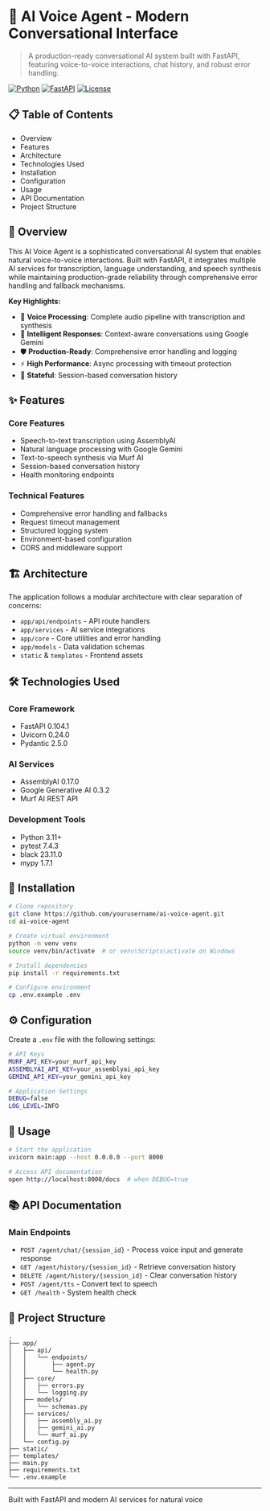 # 🎤 AI Voice Agent - Modern Conversational Interface

> A production-ready conversational AI system built with FastAPI, featuring voice-to-voice interactions, chat history, and robust error handling.

[![Python](https://img.shields.io/badge/Python-3.11+-blue.svg)](https://python.org)
[![FastAPI](https://img.shields.io/badge/FastAPI-0.104+-green.svg)](https://fastapi.tiangolo.com)
[![License](https://img.shields.io/badge/License-MIT-yellow.svg)](LICENSE)

## 📋 Table of Contents

- Overview  
- Features
- Architecture
- Technologies Used
- Installation
- Configuration
- Usage
- API Documentation
- Project Structure

## 🌟 Overview

This AI Voice Agent is a sophisticated conversational AI system that enables natural voice-to-voice interactions. Built with FastAPI, it integrates multiple AI services for transcription, language understanding, and speech synthesis while maintaining production-grade reliability through comprehensive error handling and fallback mechanisms.

**Key Highlights:**
- 🎯 **Voice Processing**: Complete audio pipeline with transcription and synthesis
- 🧠 **Intelligent Responses**: Context-aware conversations using Google Gemini
- 🛡️ **Production-Ready**: Comprehensive error handling and logging
- ⚡ **High Performance**: Async processing with timeout protection
- 🔄 **Stateful**: Session-based conversation history

## ✨ Features

### Core Features
- Speech-to-text transcription using AssemblyAI
- Natural language processing with Google Gemini
- Text-to-speech synthesis via Murf AI
- Session-based conversation history
- Health monitoring endpoints

### Technical Features
- Comprehensive error handling and fallbacks
- Request timeout management
- Structured logging system
- Environment-based configuration
- CORS and middleware support

## 🏗️ Architecture

The application follows a modular architecture with clear separation of concerns:

- `app/api/endpoints` - API route handlers
- `app/services` - AI service integrations
- `app/core` - Core utilities and error handling
- `app/models` - Data validation schemas
- `static` & `templates` - Frontend assets

## 🛠️ Technologies Used

### Core Framework
- FastAPI 0.104.1
- Uvicorn 0.24.0
- Pydantic 2.5.0

### AI Services
- AssemblyAI 0.17.0
- Google Generative AI 0.3.2
- Murf AI REST API

### Development Tools
- Python 3.11+
- pytest 7.4.3
- black 23.11.0
- mypy 1.7.1

## 🚀 Installation

```sh
# Clone repository
git clone https://github.com/yourusername/ai-voice-agent.git
cd ai-voice-agent

# Create virtual environment
python -m venv venv
source venv/bin/activate  # or venv\Scripts\activate on Windows

# Install dependencies
pip install -r requirements.txt

# Configure environment
cp .env.example .env
```

## ⚙️ Configuration

Create a `.env` file with the following settings:

```sh
# API Keys
MURF_API_KEY=your_murf_api_key
ASSEMBLYAI_API_KEY=your_assemblyai_api_key
GEMINI_API_KEY=your_gemini_api_key

# Application Settings
DEBUG=false
LOG_LEVEL=INFO
```

## 📖 Usage

```sh
# Start the application
uvicorn main:app --host 0.0.0.0 --port 8000

# Access API documentation
open http://localhost:8000/docs  # when DEBUG=true
```

## 📚 API Documentation

### Main Endpoints

- `POST /agent/chat/{session_id}` - Process voice input and generate response
- `GET /agent/history/{session_id}` - Retrieve conversation history
- `DELETE /agent/history/{session_id}` - Clear conversation history
- `POST /agent/tts` - Convert text to speech
- `GET /health` - System health check

## 📁 Project Structure

```
.
├── app/
│   ├── api/
│   │   └── endpoints/
│   │       ├── agent.py
│   │       └── health.py
│   ├── core/
│   │   ├── errors.py
│   │   └── logging.py
│   ├── models/
│   │   └── schemas.py
│   ├── services/
│   │   ├── assembly_ai.py
│   │   ├── gemini_ai.py
│   │   └── murf_ai.py
│   └── config.py
├── static/
├── templates/
├── main.py
├── requirements.txt
└── .env.example
```

---

Built with FastAPI and modern AI services for natural voice

